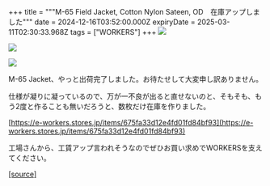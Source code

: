 +++
title = """M-65 Field Jacket, Cotton Nylon Sateen, OD　在庫アップしました"""
date = 2024-12-16T03:52:00.000Z
expiryDate = 2025-03-11T02:30:33.968Z
tags = ["WORKERS"]
+++
[![](https://blogger.googleusercontent.com/img/b/R29vZ2xl/AVvXsEjGh3rlcXt0NK5geEq_EsaciaKAiWrvO4DXvc7sQcuM81hBtQ2B6Z7KjQEXMcaUXVefKPcTC6gP8frgy7VchWCgDP5dSX_M1FZCSAIeRo6d6B0AJv48_C6uT_Qi9ntIdlTiKT6HCNz_yz3ntsGBsCclEJIhLY2UTvyW2FB7ob-gMw3fEw1Zzrp5lXkRtMQ/s320/i1-3.jpg)](https://blogger.googleusercontent.com/img/b/R29vZ2xl/AVvXsEjGh3rlcXt0NK5geEq_EsaciaKAiWrvO4DXvc7sQcuM81hBtQ2B6Z7KjQEXMcaUXVefKPcTC6gP8frgy7VchWCgDP5dSX_M1FZCSAIeRo6d6B0AJv48_C6uT_Qi9ntIdlTiKT6HCNz_yz3ntsGBsCclEJIhLY2UTvyW2FB7ob-gMw3fEw1Zzrp5lXkRtMQ/s1050/i1-3.jpg)

  

[![](https://blogger.googleusercontent.com/img/b/R29vZ2xl/AVvXsEh7cT4i8NMdK7l8zwGpOsMQ7haLHvysbScnWgIrfmula6RC1GO_q5WH8iJse8qBECDblCTStQnzKCSxdyPpMYf0gYsWy7k7BGBF1EbingxNGVhYMv4cSzn-9ILf9J-mmsKbKE3ztOyqFrjhu-K-nRn0P-pmXtZ29VzWLNYQ88C5N2wZLrKEJP1-k-i5Q8E/s320/i1-2.jpg)](https://blogger.googleusercontent.com/img/b/R29vZ2xl/AVvXsEh7cT4i8NMdK7l8zwGpOsMQ7haLHvysbScnWgIrfmula6RC1GO_q5WH8iJse8qBECDblCTStQnzKCSxdyPpMYf0gYsWy7k7BGBF1EbingxNGVhYMv4cSzn-9ILf9J-mmsKbKE3ztOyqFrjhu-K-nRn0P-pmXtZ29VzWLNYQ88C5N2wZLrKEJP1-k-i5Q8E/s1050/i1-2.jpg)

  

[![](https://blogger.googleusercontent.com/img/b/R29vZ2xl/AVvXsEheMZlPSkL4p6BaYDdN_NCJawV9X-9NGI1RoOmX-RSOvzCvqZj0jfM1DbG5k1cbtVajV8ItcHo59-tvJUDvnlaF7SPCXlqRCsLxFQgP2kPiVXuoYqQhPiW30Tszc73ayzqfZGYmByulDxIHQkiA_pBWomsX5RuzPdVUsB0PS4J7eBu1UnFoRBNF6gti-Xo/s320/i1-1.jpg)](https://blogger.googleusercontent.com/img/b/R29vZ2xl/AVvXsEheMZlPSkL4p6BaYDdN_NCJawV9X-9NGI1RoOmX-RSOvzCvqZj0jfM1DbG5k1cbtVajV8ItcHo59-tvJUDvnlaF7SPCXlqRCsLxFQgP2kPiVXuoYqQhPiW30Tszc73ayzqfZGYmByulDxIHQkiA_pBWomsX5RuzPdVUsB0PS4J7eBu1UnFoRBNF6gti-Xo/s1050/i1-1.jpg)

  

M-65 Jacket、やっと出荷完了しました。お待たせして大変申し訳ありません。

仕様が凝りに凝っているので、万が一不良が出ると直せないのと、そもそも、もう2度と作ることも無いだろうと、数枚だけ在庫を作りました。

[https://e-workers.stores.jp/items/675fa33d12e4fd01fd84bf93](https://e-workers.stores.jp/items/675fa33d12e4fd01fd84bf93)

工場さんから、工賃アップ言われそうなのでぜひお買い求めでWORKERSを支えてください。

[[source]](http://eworkers.blogspot.com/2024/12/m-65-field-jacket-cotton-nylon-sateen-od.html)
